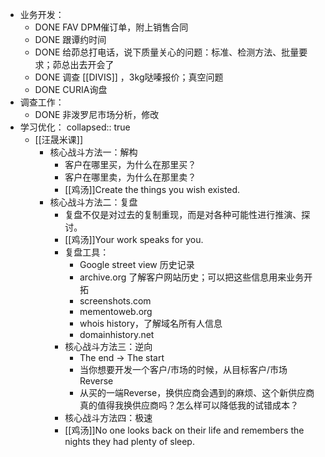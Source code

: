 - 业务开发：
	- DONE FAV DPM催订单，附上销售合同
	- DONE 跟谭约时间
	- DONE 给茆总打电话，说下质量关心的问题：标准、检测方法、批量要求；茆总出去开会了
	- DONE 调查 [[DIVIS]] ，3kg哒嗪报价；真空问题
	- DONE CURIA询盘
- 调查工作：
	- DONE 非泼罗尼市场分析，修改
- 学习优化：
  collapsed:: true
	- [[汪晟米课]]
		- 核心战斗方法一：解构
			- 客户在哪里买，为什么在那里买？
			- 客户在哪里卖，为什么在那里卖？
			- [[鸡汤]]Create the things you wish existed.
		- 核心战斗方法二：复盘
			- 复盘不仅是对过去的复制重现，而是对各种可能性进行推演、探讨。
			- [[鸡汤]]Your work speaks for you.
			- 复盘工具：
				- Google street view 历史记录
				- archive.org 了解客户网站历史；可以把这些信息用来业务开拓
				- screenshots.com
				- mementoweb.org
				- whois history，了解域名所有人信息
				- domainhistory.net
			- 核心战斗方法三：逆向
				- The end -> The start
				- 当你想要开发一个客户/市场的时候，从目标客户/市场Reverse
				- 从买的一端Reverse，换供应商会遇到的麻烦、这个新供应商真的值得我换供应商吗？怎么样可以降低我的试错成本？
			- 核心战斗方法四：极速
			- [[鸡汤]]No one looks back on their life and remembers the nights they had plenty of sleep.